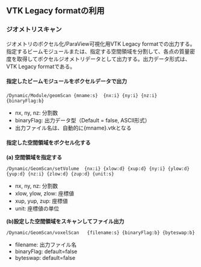 ## VTK Legacy formatの利用

### ジオメトリスキャン
 ジオメトリのボクセル化/ParaView可視化用VTK Legacy formatでの出力する。  
指定するビームモジュールまたは、指定する空間領域を分割して、各点の質量密度を取得してボクセルジオメトリデータとして出力する。出力データ形式は、VTK Legacy formatである。

#### 指定したビームモジュールをボクセルデータで出力
```
/Dynamic/Module/geomScan {mname:s}  {nx:i} {ny:i} {nz:i}　{binaryFlag:b}
```
- nx, ny, nz: 分割数
- binaryFlag: 出力データ型（Default = false, ASCII形式）
- 出力ファイル名は、自動的に{mname}.vtkとなる

#### 指定した空間領域をボクセル化する
**(a) 空間領域を指定する**
```
/Dynamic/GeomScan/setVolume  {nx:i} {xlow:d} {xup:d} {ny:i} {ylow:d}  {yup:d} {nz:i} {zlow:d} {zup:d} {unit:s}
```
- nx, ny, nz:  分割数
- xlow, ylow, zlow: 座標値
- xup, yup, zup: 座標値
- unit: 座標値の単位

**(b)設定した空間領域をスキャンしてファイル出力**
```
/Dynamic/GeomScan/voxelScan   {filename:s} {binaryFlag:b} {byteswap:b}
```
- filename:  出力ファイル名
- binaryFlag: default=false
- byteswap:   default=false
